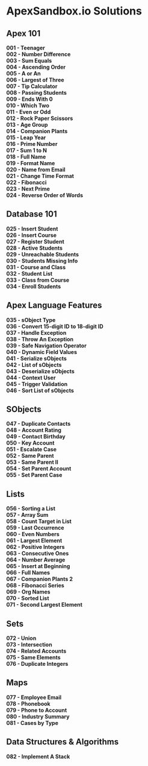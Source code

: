 # ApexSandbox.io Solutions

## Apex 101

**001 - Teenager**  
**002 - Number Difference**  
**003 - Sum Equals**  
**004 - Ascending Order**  
**005 - A or An**  
**006 - Largest of Three**  
**007 - Tip Calculator**  
**008 - Passing Students**  
**009 - Ends With 0**  
**010 - Which Two**  
**011 - Even or Odd**  
**012 - Rock Paper Scissors**  
**013 - Age Group**  
**014 - Companion Plants**  
**015 - Leap Year**  
**016 - Prime Number**  
**017 - Sum 1 to N**  
**018 - Full Name**  
**019 - Format Name**  
**020 - Name from Email**  
**021 - Change Time Format**  
**022 - Fibonacci**  
**023 - Next Prime**  
**024 - Reverse Order of Words**  

## Database 101

**025 - Insert Student**  
**026 - Insert Course**  
**027 - Register Student**  
**028 - Active Students**  
**029 - Unreachable Students**  
**030 - Students Missing Info**  
**031 - Course and Class**  
**032 - Student List**  
**033 - Class from Course**  
**034 - Enroll Students**  

## Apex Language Features

**035 - sObject Type**  
**036 - Convert 15-digit ID to 18-digit ID**  
**037 - Handle Exception**  
**038 - Throw An Exception**  
**039 - Safe Navigation Operator**  
**040 - Dynamic Field Values**  
**041 - Serialize sObjects**  
**042 - List of sObjects**  
**043 - Deserialize sObjects**  
**044 - Context User**  
**045 - Trigger Validation**  
**046 - Sort List of sObjects**  

## SObjects

**047 - Duplicate Contacts**  
**048 - Account Rating**  
**049 - Contact Birthday**  
**050 - Key Account**  
**051 - Escalate Case**  
**052 - Same Parent**  
**053 - Same Parent II**  
**054 - Set Parent Account**  
**055 - Set Parent Case**  

## Lists

**056 - Sorting a List**  
**057 - Array Sum**  
**058 - Count Target in List**  
**059 - Last Occurrence**  
**060 - Even Numbers**  
**061 - Largest Element**  
**062 - Positive Integers**  
**063 - Consecutive Ones**  
**064 - Number Average**  
**065 - Insert at Beginning**  
**066 - Full Names**  
**067 - Companion Plants 2**  
**068 - Fibonacci Series**  
**069 - Org Names**  
**070 - Sorted List**  
**071 - Second Largest Element**  

## Sets

**072 - Union**  
**073 - Intersection**  
**074 - Related Accounts**  
**075 - Same Elements**  
**076 - Duplicate Integers**  

## Maps

**077 - Employee Email**  
**078 - Phonebook**  
**079 - Phone to Account**  
**080 - Industry Summary**  
**081 - Cases by Type**  

## Data Structures & Algorithms

**082 - Implement A Stack**  